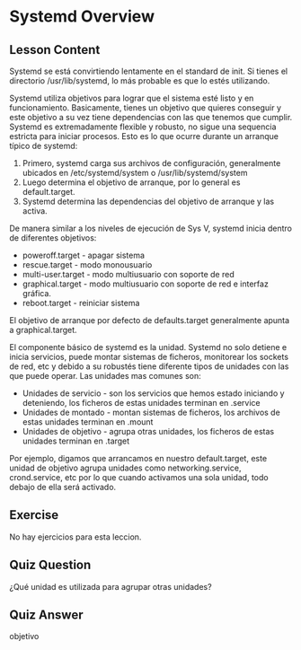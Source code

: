# Systemd Overview

## Lesson Content

Systemd se está convirtiendo lentamente en el standard de init. Si tienes el directorio /usr/lib/systemd, lo más probable es que lo estés utilizando.

Systemd utiliza objetivos para lograr que el sistema esté listo y en funcionamiento. Basicamente, tienes un objetivo que quieres conseguir y este objetivo a su vez tiene dependencias con las que tenemos que cumplir. Systemd es extremadamente flexible y robusto, no sigue una sequencia estricta para iniciar procesos. Esto es lo que ocurre durante un arranque típico de systemd:

<ol>
<li>Primero, systemd carga sus archivos de configuración, generalmente ubicados en /etc/systemd/system o /usr/lib/systemd/system</li>
<li>Luego determina el objetivo de arranque, por lo general es default.target.</li>
<li>Systemd determina las dependencias del objetivo de arranque y las activa.</l>
</ol>

De manera similar a los niveles de ejecución de Sys V, systemd inicia dentro de diferentes objetivos:

<ul>
<li>poweroff.target - apagar sistema</li>
<li>rescue.target - modo monousuario</li>
<li>multi-user.target - modo multiusuario con soporte de red</li>
<li>graphical.target - modo multiusuario con soporte de red e interfaz gráfica.</li>
<li>reboot.target - reiniciar sistema</li>
</ul>

El objetivo de arranque por defecto de defaults.target generalmente apunta a graphical.target.

El componente básico de systemd es la unidad. Systemd no solo detiene e inicia servicios, puede montar sistemas de ficheros, monitorear los sockets de red, etc y debido a su robustés tiene diferente tipos de unidades con las que puede operar. Las unidades mas comunes son:

<ul>
<li>Unidades de servicio - son los servicios que hemos estado iniciando y deteniendo, los ficheros de estas unidades terminan en .service</li>
<li>Unidades de montado - montan sistemas de ficheros, los archivos de estas unidades terminan en .mount</li> 
<li>Unidades de objetivo - agrupa otras unidades, los ficheros de estas unidades terminan en .target</li>
</ul>

Por ejemplo, digamos que arrancamos en nuestro default.target, este unidad de objetivo agrupa unidades como networking.service, crond.service, etc por lo que cuando activamos una sola unidad, todo debajo de ella será activado. 

## Exercise

No hay ejercicios para esta leccion.

## Quiz Question

¿Qué unidad es utilizada para agrupar otras unidades?

## Quiz Answer

objetivo
